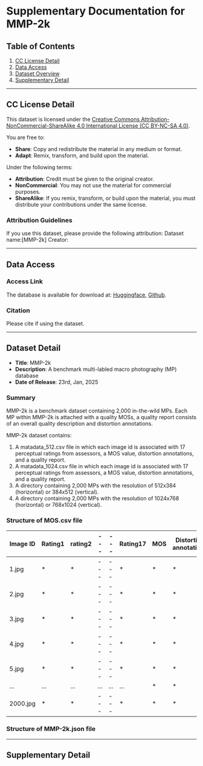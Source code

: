 # Supplementary Documentation for MMP-2k

## Table of Contents
1. [CC License Detail](#cc-license-detail)
2. [Data Access](#data-access)
3. [Dataset Overview](#dataset-verview)
4. [Supplementary Detail](#dataset-detail)

---

## CC License Detail
This dataset is licensed under the [Creative Commons Attribution-NonCommercial-ShareAlike 4.0 International License (CC BY-NC-SA 4.0)](https://creativecommons.org/licenses/by-nc-sa/4.0/).

You are free to:
- **Share**: Copy and redistribute the material in any medium or format.
- **Adapt**: Remix, transform, and build upon the material.

Under the following terms:
- **Attribution**: Credit must be given to the original creator.
- **NonCommercial**: You may not use the material for commercial purposes.
- **ShareAlike**: If you remix, transform, or build upon the material, you must distribute your contributions under the same license.

### Attribution Guidelines
If you use this dataset, please provide the following attribution:
Dataset name:[MMP-2k]
Creator:


---

## Data Access
### Access Link
The database is available for download at: [Huggingface](https://huggingface.co/datasets/MMP-2k/MMP-2k), [Github](https://github.com/MMP-2k/MMP-2k). 

### Citation
Please cite if using the dataset.


---

## Dataset Detail
- **Title**: MMP-2k
- **Description**: A benchmark multi-labled macro photography (MP) database
- **Date of Release**: 23rd, Jan, 2025

### Summary
MMP-2k is a benchmark dataset containing 2,000 in-the-wild MPs. Each MP within MMP-2k is attached with a quality MOSs, a quality report consists of an overall quality description and distortion annotations.

MMP-2k dataset contains:
1. A matadata_512.csv file in which each image id is associated with 17 perceptual ratings from assessors, a MOS value, distortion annotations, and a quality report.
2. A matadata_1024.csv file in which each image id is associated with 17 perceptual ratings from assessors, a MOS value, distortion annotations, and a quality report.
3. A directory containing 2,000 MPs with the resolution of 512x384 (horizontal) or 384x512 (vertical).
4. A directory containing 2,000 MPs with the resolution of 1024x768 (horizontal) or 768x1024 (vertical).

### Structure of MOS.csv file
| Image ID   | Rating1 | rating2 | --- | --- | Rating17 | MOS  |Distortion annotations| Quality report|
|------------|---------------------|---------------------|-----|-----|-----------------------|------|----|---|
| 1.jpg     |    *             |        *          | --- | --- |       *           |  * |* | *|
| 2.jpg     |   *             |          *       | --- | --- |         *         |*   | *| *|
| 3.jpg     |         *       |      *          | --- | --- |       *         |  * | *|* |
| 4.jpg     |         *        |        *       | --- | --- |             *     |  * |* |* |
| 5.jpg     |      *           |       *         | --- | --- |          *      | *| *|* |
| ...        | ...                 | ...                 | ... | ... | ...                   | *  |* | *|
| 2000.jpg    |     *           |      *          | --- | --- |          *         | *  |* |* |
                  
### Structure of MMP-2k.json file



---
## Supplementary Detail



